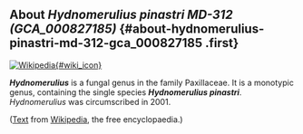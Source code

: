 About *Hydnomerulius pinastri MD-312 (GCA\_000827185)* {#about-hydnomerulius-pinastri-md-312-gca_000827185 .first}
------------------------------------------------------

[![Wikipedia](/img/wikipedia_logo_v2_en.png){#wiki_icon}](http://en.wikipedia.org/wiki/Hydnomerulius_)

***Hydnomerulius*** is a fungal genus in the family Paxillaceae. It is a
monotypic genus, containing the single species ***Hydnomerulius
pinastri***. *Hydnomerulius* was circumscribed in 2001.

([Text](http://en.wikipedia.org/wiki/Hydnomerulius_) from
[Wikipedia](http://en.wikipedia.org/), the free encyclopaedia.)
